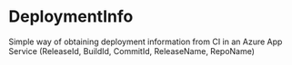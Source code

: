 # DeploymentInfo
Simple way of obtaining deployment information from CI in an Azure App Service (ReleaseId, BuildId, CommitId, ReleaseName, RepoName)
